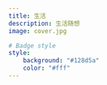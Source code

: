 ```yaml
---
title: 生活
description: 生活随想
image: cover.jpg

# Badge style
style:
    background: "#128d5a"
    color: "#fff"
---
```

